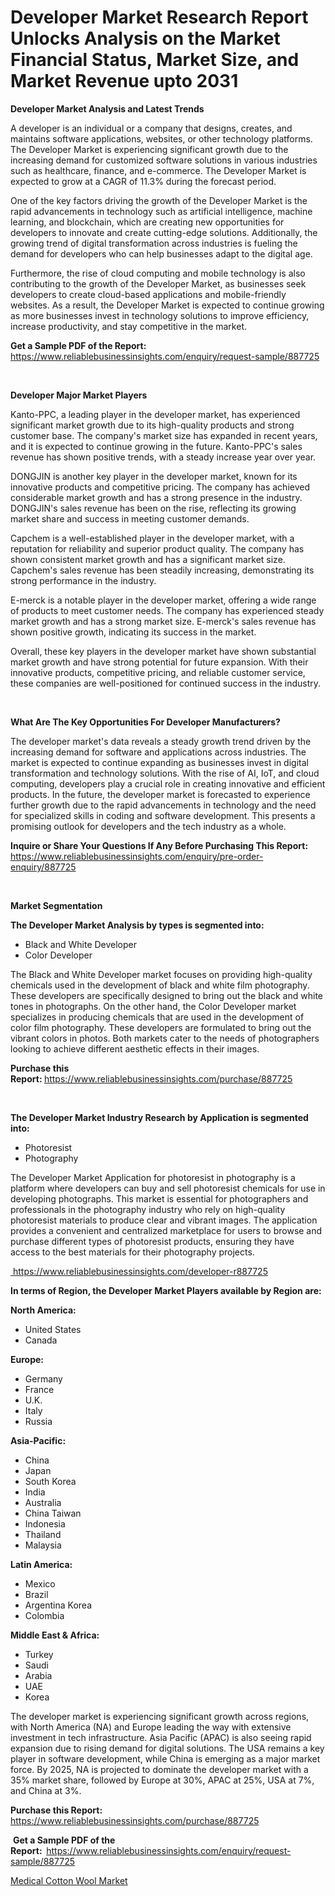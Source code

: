 <p><h1>Developer Market Research Report Unlocks Analysis on the Market Financial Status, Market Size, and Market Revenue upto 2031</h1></p><p><strong>Developer Market Analysis and Latest Trends</strong></p>
<p><p>A developer is an individual or a company that designs, creates, and maintains software applications, websites, or other technology platforms. The Developer Market is experiencing significant growth due to the increasing demand for customized software solutions in various industries such as healthcare, finance, and e-commerce. The Developer Market is expected to grow at a CAGR of 11.3% during the forecast period.</p><p>One of the key factors driving the growth of the Developer Market is the rapid advancements in technology such as artificial intelligence, machine learning, and blockchain, which are creating new opportunities for developers to innovate and create cutting-edge solutions. Additionally, the growing trend of digital transformation across industries is fueling the demand for developers who can help businesses adapt to the digital age.</p><p>Furthermore, the rise of cloud computing and mobile technology is also contributing to the growth of the Developer Market, as businesses seek developers to create cloud-based applications and mobile-friendly websites. As a result, the Developer Market is expected to continue growing as more businesses invest in technology solutions to improve efficiency, increase productivity, and stay competitive in the market.</p></p>
<p><strong>Get a Sample PDF of the Report:&nbsp;</strong> <a href="https://www.reliablebusinessinsights.com/enquiry/request-sample/887725">https://www.reliablebusinessinsights.com/enquiry/request-sample/887725</a></p>
<p>&nbsp;</p>
<p><strong>Developer Major Market Players</strong></p>
<p><p>Kanto-PPC, a leading player in the developer market, has experienced significant market growth due to its high-quality products and strong customer base. The company's market size has expanded in recent years, and it is expected to continue growing in the future. Kanto-PPC's sales revenue has shown positive trends, with a steady increase year over year.</p><p>DONGJIN is another key player in the developer market, known for its innovative products and competitive pricing. The company has achieved considerable market growth and has a strong presence in the industry. DONGJIN's sales revenue has been on the rise, reflecting its growing market share and success in meeting customer demands.</p><p>Capchem is a well-established player in the developer market, with a reputation for reliability and superior product quality. The company has shown consistent market growth and has a significant market size. Capchem's sales revenue has been steadily increasing, demonstrating its strong performance in the industry.</p><p>E-merck is a notable player in the developer market, offering a wide range of products to meet customer needs. The company has experienced steady market growth and has a strong market size. E-merck's sales revenue has shown positive growth, indicating its success in the market.</p><p>Overall, these key players in the developer market have shown substantial market growth and have strong potential for future expansion. With their innovative products, competitive pricing, and reliable customer service, these companies are well-positioned for continued success in the industry.</p></p>
<p>&nbsp;</p>
<p><strong>What Are The Key Opportunities For Developer Manufacturers?</strong></p>
<p><p>The developer market's data reveals a steady growth trend driven by the increasing demand for software and applications across industries. The market is expected to continue expanding as businesses invest in digital transformation and technology solutions. With the rise of AI, IoT, and cloud computing, developers play a crucial role in creating innovative and efficient products. In the future, the developer market is forecasted to experience further growth due to the rapid advancements in technology and the need for specialized skills in coding and software development. This presents a promising outlook for developers and the tech industry as a whole.</p></p>
<p><strong>Inquire or Share Your Questions If Any Before Purchasing This Report:</strong> <a href="https://www.reliablebusinessinsights.com/enquiry/pre-order-enquiry/887725">https://www.reliablebusinessinsights.com/enquiry/pre-order-enquiry/887725</a></p>
<p>&nbsp;</p>
<p><strong>Market Segmentation</strong></p>
<p><strong>The Developer Market Analysis by types is segmented into:</strong></p>
<p><ul><li>Black and White Developer</li><li>Color Developer</li></ul></p>
<p><p>The Black and White Developer market focuses on providing high-quality chemicals used in the development of black and white film photography. These developers are specifically designed to bring out the black and white tones in photographs. On the other hand, the Color Developer market specializes in producing chemicals that are used in the development of color film photography. These developers are formulated to bring out the vibrant colors in photos. Both markets cater to the needs of photographers looking to achieve different aesthetic effects in their images.</p></p>
<p><strong>Purchase this Report:&nbsp;</strong><a href="https://www.reliablebusinessinsights.com/purchase/887725">https://www.reliablebusinessinsights.com/purchase/887725</a></p>
<p>&nbsp;</p>
<p><strong>The Developer Market Industry Research by Application is segmented into:</strong></p>
<p><ul><li>Photoresist</li><li>Photography</li></ul></p>
<p><p>The Developer Market Application for photoresist in photography is a platform where developers can buy and sell photoresist chemicals for use in developing photographs. This market is essential for photographers and professionals in the photography industry who rely on high-quality photoresist materials to produce clear and vibrant images. The application provides a convenient and centralized marketplace for users to browse and purchase different types of photoresist products, ensuring they have access to the best materials for their photography projects.</p></p>
<p><a href="https://www.reliablebusinessinsights.com/developer-r887725">&nbsp;https://www.reliablebusinessinsights.com/developer-r887725</a></p>
<p><strong>In terms of Region, the Developer Market Players available by Region are:</strong></p>
<p>
    <p> <strong> North America: </strong>
        <ul>
            <li>United States</li>
            <li>Canada</li>
        </ul>
        </p> 
    <p> <strong> Europe: </strong>
        <ul>
            <li>Germany</li>
            <li>France</li>
            <li>U.K.</li>
            <li>Italy</li>
            <li>Russia</li>
        </ul>
        </p> 
    <p> <strong> Asia-Pacific: </strong>
        <ul>
            <li>China</li>
            <li>Japan</li>
            <li>South Korea</li>
            <li>India</li>
            <li>Australia</li>
            <li>China Taiwan</li>
            <li>Indonesia</li>
            <li>Thailand</li>
            <li>Malaysia</li>
        </ul>
        </p> 
    <p> <strong> Latin America: </strong>
        <ul>
            <li>Mexico</li>
            <li>Brazil</li>
            <li>Argentina Korea</li>
            <li>Colombia</li>
        </ul>
        </p> 
    <p> <strong> Middle East & Africa: </strong>
        <ul>
            <li>Turkey</li>
            <li>Saudi</li>
            <li>Arabia</li>
            <li>UAE</li>
            <li>Korea</li>
        </ul>
    </p>
    </p>
<p><p>The developer market is experiencing significant growth across regions, with North America (NA) and Europe leading the way with extensive investment in tech infrastructure. Asia Pacific (APAC) is also seeing rapid expansion due to rising demand for digital solutions. The USA remains a key player in software development, while China is emerging as a major market force. By 2025, NA is projected to dominate the developer market with a 35% market share, followed by Europe at 30%, APAC at 25%, USA at 7%, and China at 3%.</p></p>
<p><strong>Purchase this Report: </strong><a href="https://www.reliablebusinessinsights.com/purchase/887725">https://www.reliablebusinessinsights.com/purchase/887725</a></p>
<p>&nbsp;<strong>Get a Sample PDF of the Report:&nbsp;&nbsp;</strong><a href="https://www.reliablebusinessinsights.com/enquiry/request-sample/887725">https://www.reliablebusinessinsights.com/enquiry/request-sample/887725</a></p>
<p><strong></strong></p>
<p><p><a href="https://view.publitas.com/reportprime-1/global-medical-cotton-wool-market-size-is-expected-to-reach-at-a-cagr-of-11-3-and-this-report-covers-market-growth-trend-opportunity-and-forecast-2024-2031/">Medical Cotton Wool Market</a></p></p>